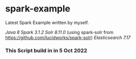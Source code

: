 # spark-example
Latest Spark Example written by myself.

*Java 8*
*Spark 3.1.2*
*Solr 8.11.0* (using spark-solr from https://github.com/lucidworks/spark-solr)
*Elasticsearch 7.17*

### This Script build in in 5 Oct 2022
